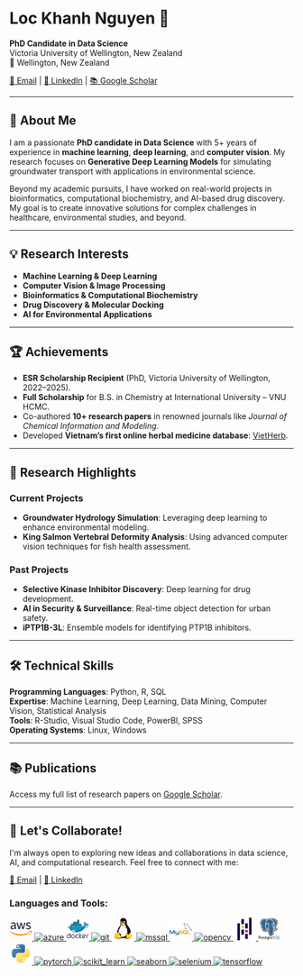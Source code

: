 # Loc Khanh Nguyen 🌟  
**PhD Candidate in Data Science**  
Victoria University of Wellington, New Zealand  
📍 Wellington, New Zealand  

[📧 Email](mailto:khanhloc.nguyen@vuw.ac.nz) | [💼 LinkedIn](https://www.linkedin.com/in/loc-khanh-nguyen/) | [📚 Google Scholar](https://scholar.google.com/citations?user=ZBugPikAAAAJ&hl=en)

---

## 👋 About Me  

I am a passionate **PhD candidate in Data Science** with 5+ years of experience in **machine learning**, **deep learning**, and **computer vision**. My research focuses on **Generative Deep Learning Models** for simulating groundwater transport with applications in environmental science.  

Beyond my academic pursuits, I have worked on real-world projects in bioinformatics, computational biochemistry, and AI-based drug discovery. My goal is to create innovative solutions for complex challenges in healthcare, environmental studies, and beyond.  

---

## 💡 Research Interests  

- **Machine Learning & Deep Learning**  
- **Computer Vision & Image Processing**  
- **Bioinformatics & Computational Biochemistry**  
- **Drug Discovery & Molecular Docking**  
- **AI for Environmental Applications**  

---

## 🏆 Achievements  

- **ESR Scholarship Recipient** (PhD, Victoria University of Wellington, 2022–2025).  
- **Full Scholarship** for B.S. in Chemistry at International University – VNU HCMC.  
- Co-authored **10+ research papers** in renowned journals like *Journal of Chemical Information and Modeling*.  
- Developed **Vietnam’s first online herbal medicine database**: [VietHerb](https://vietherb.com.vn).  

---

## 🔬 Research Highlights  

### Current Projects  
- **Groundwater Hydrology Simulation**: Leveraging deep learning to enhance environmental modeling.  
- **King Salmon Vertebral Deformity Analysis**: Using advanced computer vision techniques for fish health assessment.  

### Past Projects  
- **Selective Kinase Inhibitor Discovery**: Deep learning for drug development.  
- **AI in Security & Surveillance**: Real-time object detection for urban safety.  
- **iPTP1B-3L**: Ensemble models for identifying PTP1B inhibitors.  

---

## 🛠 Technical Skills  

**Programming Languages**: Python, R, SQL  
**Expertise**: Machine Learning, Deep Learning, Data Mining, Computer Vision, Statistical Analysis  
**Tools**: R-Studio, Visual Studio Code, PowerBI, SPSS  
**Operating Systems**: Linux, Windows  

---

## 📚 Publications  

Access my full list of research papers on [Google Scholar](https://scholar.google.com/citations?user=ZBugPikAAAAJ&hl=en).  

---

## 🌟 Let's Collaborate!  

I'm always open to exploring new ideas and collaborations in data science, AI, and computational research. Feel free to connect with me:  

[📧 Email](mailto:khanhloc.nguyen@vuw.ac.nz) | [💼 LinkedIn](https://www.linkedin.com/in/loc-khanh-nguyen/)  

<h3 align="left">Languages and Tools:</h3>
<p align="left"> <a href="https://aws.amazon.com" target="_blank" rel="noreferrer"> <img src="https://raw.githubusercontent.com/devicons/devicon/master/icons/amazonwebservices/amazonwebservices-original-wordmark.svg" alt="aws" width="40" height="40"/> </a> <a href="https://azure.microsoft.com/en-in/" target="_blank" rel="noreferrer"> <img src="https://www.vectorlogo.zone/logos/microsoft_azure/microsoft_azure-icon.svg" alt="azure" width="40" height="40"/> </a> <a href="https://www.docker.com/" target="_blank" rel="noreferrer"> <img src="https://raw.githubusercontent.com/devicons/devicon/master/icons/docker/docker-original-wordmark.svg" alt="docker" width="40" height="40"/> </a> <a href="https://git-scm.com/" target="_blank" rel="noreferrer"> <img src="https://www.vectorlogo.zone/logos/git-scm/git-scm-icon.svg" alt="git" width="40" height="40"/> </a> <a href="https://www.linux.org/" target="_blank" rel="noreferrer"> <img src="https://raw.githubusercontent.com/devicons/devicon/master/icons/linux/linux-original.svg" alt="linux" width="40" height="40"/> </a> <a href="https://www.microsoft.com/en-us/sql-server" target="_blank" rel="noreferrer"> <img src="https://www.svgrepo.com/show/303229/microsoft-sql-server-logo.svg" alt="mssql" width="40" height="40"/> </a> <a href="https://www.mysql.com/" target="_blank" rel="noreferrer"> <img src="https://raw.githubusercontent.com/devicons/devicon/master/icons/mysql/mysql-original-wordmark.svg" alt="mysql" width="40" height="40"/> </a> <a href="https://opencv.org/" target="_blank" rel="noreferrer"> <img src="https://www.vectorlogo.zone/logos/opencv/opencv-icon.svg" alt="opencv" width="40" height="40"/> </a> <a href="https://pandas.pydata.org/" target="_blank" rel="noreferrer"> <img src="https://raw.githubusercontent.com/devicons/devicon/2ae2a900d2f041da66e950e4d48052658d850630/icons/pandas/pandas-original.svg" alt="pandas" width="40" height="40"/> </a> <a href="https://www.postgresql.org" target="_blank" rel="noreferrer"> <img src="https://raw.githubusercontent.com/devicons/devicon/master/icons/postgresql/postgresql-original-wordmark.svg" alt="postgresql" width="40" height="40"/> </a> <a href="https://www.python.org" target="_blank" rel="noreferrer"> <img src="https://raw.githubusercontent.com/devicons/devicon/master/icons/python/python-original.svg" alt="python" width="40" height="40"/> </a> <a href="https://pytorch.org/" target="_blank" rel="noreferrer"> <img src="https://www.vectorlogo.zone/logos/pytorch/pytorch-icon.svg" alt="pytorch" width="40" height="40"/> </a> <a href="https://scikit-learn.org/" target="_blank" rel="noreferrer"> <img src="https://upload.wikimedia.org/wikipedia/commons/0/05/Scikit_learn_logo_small.svg" alt="scikit_learn" width="40" height="40"/> </a> <a href="https://seaborn.pydata.org/" target="_blank" rel="noreferrer"> <img src="https://seaborn.pydata.org/_images/logo-mark-lightbg.svg" alt="seaborn" width="40" height="40"/> </a> <a href="https://www.selenium.dev" target="_blank" rel="noreferrer"> <img src="https://raw.githubusercontent.com/detain/svg-logos/780f25886640cef088af994181646db2f6b1a3f8/svg/selenium-logo.svg" alt="selenium" width="40" height="40"/> </a> <a href="https://www.tensorflow.org" target="_blank" rel="noreferrer"> <img src="https://www.vectorlogo.zone/logos/tensorflow/tensorflow-icon.svg" alt="tensorflow" width="40" height="40"/> </a> </p>
